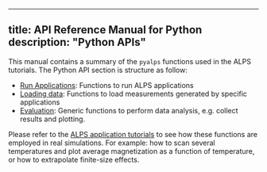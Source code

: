 
---
title: API Reference Manual for Python
description: "Python APIs"
---

This manual contains a summary of the `pyalps` functions used in the ALPS tutorials. The Python API section is structure as follow:

- [Run Applications](runapp): Functions to run ALPS applications
- [Loading data](loadat): Functions to load measurements generated by specific applications
- [Evaluation](eval): Generic functions to perform data analysis, e.g. collect results and plotting.

Please refer to the [ALPS application tutorials](../../../../tutorials) to see how these functions are employed in real simulations. For example: how to scan several temperatures and plot average magnetization as a function of temperature, or how to extrapolate finite-size effects.


